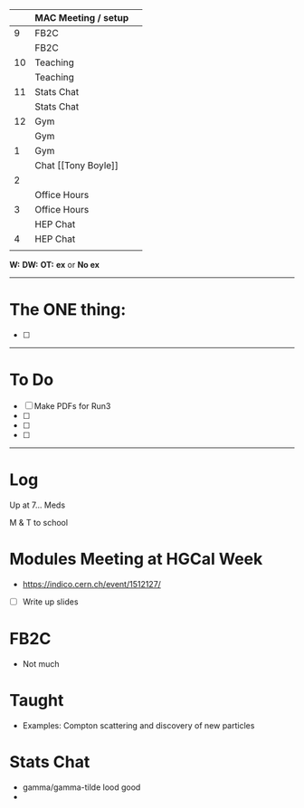 
|     | MAC Meeting / setup |     |
| --- | ------------------- | --- |
| 9   | FB2C                |     |
|     | FB2C                |     |
| 10  | Teaching            |     |
|     | Teaching            |     |
| 11  | Stats Chat          |     |
|     | Stats Chat          |     |
| 12  | Gym                 |     |
|     | Gym                 |     |
| 1   | Gym                 |     |
|     | Chat [[Tony Boyle]] |     |
| 2   |                     |     |
|     | Office Hours        |     |
| 3   | Office Hours        |     |
|     | HEP Chat            |     |
| 4   | HEP Chat            |     |
|     |                     |     |

**W:**
**DW:**
**OT:**
**ex** or **No ex**

---
# The ONE thing: 
- [ ] 

---
# To Do

- [ ] Make PDFs for Run3 
- [ ] 
- [ ] 
- [ ] 

---

# Log

Up at 7... Meds

M & T to school 

# Modules Meeting at HGCal Week
- https://indico.cern.ch/event/1512127/
- [ ] Write up slides


# FB2C
- Not much 

# Taught 
- Examples: Compton scattering and discovery of new particles


# Stats Chat
- gamma/gamma-tilde lood good
- 

